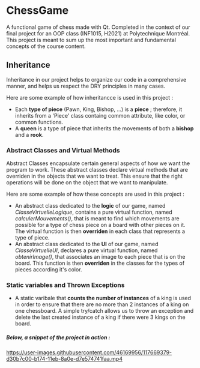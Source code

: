 # ChessGame

A functional game of chess made with Qt. Completed in the context of our final project for an OOP class (INF1015, H2021) at Polytechnique Montréal. This project is meant to sum up the most important and fundamental concepts of the course content. 

## Inheritance
Inheritance in our project helps to organize our code in a comprehensive manner, and helps us respect the DRY principles in many cases. 

Here are some example of how inheritancce is used in this project :
* Each **type of piece** (Pawn, King, Bishop, ...) is a **piece** ; therefore, it inherits from a 'Piece' class containg common attribute, like color, or common functions.
* A **queen** is a type of piece that inherits the movements of both a **bishop** and a **rook**.


### Abstract Classes and Virtual Methods 
Abstract Classes encapsulate certain general aspects of how we want the program to work. These abstract classes declare virtual methods that are overriden in the objects that we want to treat. This ensure that the right operations will be done on the object that we want to manipulate.

Here are some example of how these concepts are used in this project :
* An abstract class dedicated to the **logic** of our game, named *ClasseVirtuelleLogique*, contains a pure virtual function, named *calculerMouvements()*, that is meant to find which movements are possible for a type of chess piece on a board with other pieces on it. The virtual function is then **overriden** in each class that represents a type of piece.
* An abstract class dedicated to the **UI** of our game, named *ClasseVirtuelleUI*, declares a pure virtual function, named *obtenirImage()*, that associates an image to each piece that is on the board. This function is then **overriden** in the classes for the types of pieces according it's color.


### Static variables and Thrown Exceptions

* A static varibale that **counts the number of instances** of a king is used in order to ensure that there are no more than 2 instances of a king on one chessboard. A simple try/catch allows us to throw an exception and delete the last created instance of a king if there were 3 kings on the board.

##### Below, a snippet of the project in action : 

https://user-images.githubusercontent.com/46169956/117669379-d30b7c00-b174-11eb-8a0e-d7e574741faa.mp4

